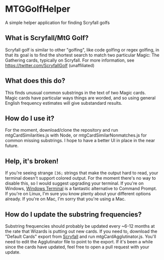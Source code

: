 # MTGGolfHelper
A simple helper application for finding Scryfall golfs

## What is Scryfall/MtG Golf?
Scryfall golf is similar to other "golfing", like code golfing or regex golfing, in that its goal is to find the shortest search to match two particular Magic: The Gathering cards, typically on Scryfall.
For more information, see https://twitter.com/ScryfallGolf (unaffiliated)

## What does this do?
This finds unusual common substrings in the text of two Magic cards. Magic cards have particular ways things are worded, and so using general English frequency estimates will give substandard results.

## How do I use it?
For the moment, download/clone the repository and run mtgCardSimilarities.js with Node, or mtgCardSimilarNonmatches.js for common missing substrings. I hope to have a better UI in place in the near future.

## Help, it's broken!
If you're seeing strange `[36;` strings that make the output hard to read, your terminal doesn't support colored output. For the moment there's no way to disable this, so I would suggest upgrading your terminal. If you're on Windows, [Windows Terminal](https://www.microsoft.com/en-us/p/windows-terminal/9n0dx20hk701) is a fantastic alternative to Command Prompt. If you're on Linux, I'm sure you know plenty about your different options already. If you're on Mac, I'm sorry that you're using a Mac.

## How do I update the substring frequencies?
Substring frequencies should probably be updated every ~6-12 months at the rate that Wizards is putting out new cards. If you need to, download the "Default Cards" export from [Scryfall](https://scryfall.com/docs/api/bulk-data) and run mtgCardAgglutinator.js. You'll need to edit the Agglutinator file to point to the export. If it's been a while since the cards have updated, feel free to open a pull request with your update.
